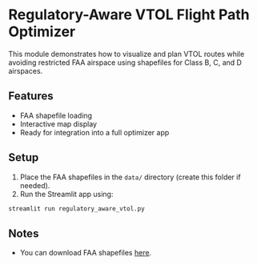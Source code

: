 # Regulatory-Aware VTOL Flight Path Optimizer

This module demonstrates how to visualize and plan VTOL routes while avoiding restricted FAA airspace using shapefiles for Class B, C, and D airspaces.

## Features
- FAA shapefile loading
- Interactive map display
- Ready for integration into a full optimizer app

## Setup
1. Place the FAA shapefiles in the `data/` directory (create this folder if needed).
2. Run the Streamlit app using:
```bash
streamlit run regulatory_aware_vtol.py
```

## Notes
- You can download FAA shapefiles [here](https://adds-faa.opendata.arcgis.com/datasets/class-airspace).